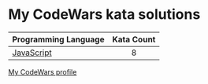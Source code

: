 # My CodeWars kata solutions

|    Programming Language  |    Kata Count  | 
|----------|:-------------:|
| [JavaScript](https://github.com/crabn3bula/programming-problems/tree/master/codewars/JavaScript) | 8 | 


[My CodeWars profile](https://www.codewars.com/users/crabn3bula)
